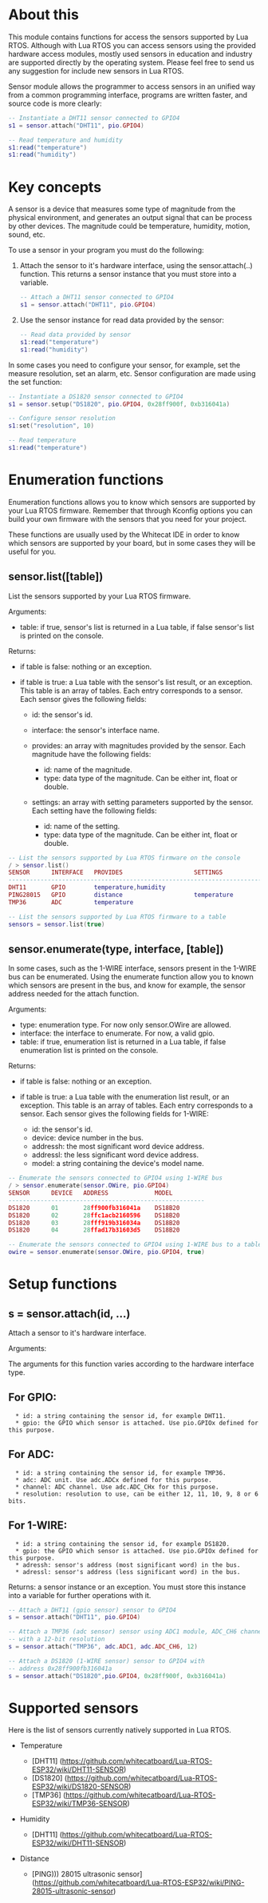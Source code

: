 # About this

This module contains functions for access the sensors supported by Lua RTOS. Although with Lua RTOS you can access sensors using the provided hardware access modules, mostly used sensors in education and industry are supported directly by the operating system. Please feel free to send us any suggestion for include new sensors in Lua RTOS.

Sensor module allows the programmer to access sensors in an unified way from a common programming interface, programs are written faster, and source code is more clearly:

```lua
-- Instantiate a DHT11 sensor connected to GPIO4
s1 = sensor.attach("DHT11", pio.GPIO4)

-- Read temperature and humidity
s1:read("temperature")
s1:read("humidity")
````

# Key concepts

A sensor is a device that measures some type of magnitude from the physical environment, and generates an output signal  that can be process by other devices. The magnitude could be temperature, humidity, motion, sound, etc.

To use a sensor in your program you must do the following:

1. Attach the sensor to it's hardware interface, using the sensor.attach(..) function. This returns a sensor instance that you must store into a variable.

   ```lua
   -- Attach a DHT11 sensor connected to GPIO4
   s1 = sensor.attach("DHT11", pio.GPIO4)
   ````

2. Use the sensor instance for read data provided by the sensor:

   ```lua
   -- Read data provided by sensor
   s1:read("temperature")
   s1:read("humidity")
   ````

In some cases you need to configure your sensor, for example, set the measure resolution, set an alarm, etc. Sensor configuration are made using the set function:

```lua
-- Instantiate a DS1820 sensor connected to GPIO4
s1 = sensor.setup("DS1820", pio.GPIO4, 0x28ff900f, 0xb316041a)

-- Configure sensor resolution
s1:set("resolution", 10)

-- Read temperature
s1:read("temperature")
````

# Enumeration functions

Enumeration functions allows you to know which sensors are supported by your Lua RTOS firmware. Remember that through Kconfig options you can build your own firmware with the sensors that you need for your project.

These functions are usually used by the Whitecat IDE in order to know which sensors are supported by your board, but in some cases they will be useful for you.
 
## sensor.list([table])

List the sensors supported by your Lua RTOS firmware.

Arguments:

* table: if true, sensor's list is returned in a Lua table, if false sensor's list is printed on the console.

Returns:

* if table is false: nothing or an exception.

* if table is true: a Lua table with the sensor's list result, or an exception. This table is an array of tables. Each entry corresponds to a sensor. Each sensor gives the following fields:

  * id: the sensor's id.
  * interface: the sensor's interface name.

  * provides: an array with magnitudes provided by the sensor. Each magnitude have the following fields:
    * id: name of the magnitude.
    * type: data type of the magnitude. Can be either int, float or double.

  * settings: an array with setting parameters supported by the sensor. Each setting have the following fields:
    * id: name of the setting.
    * type: data type of the magnitude. Can be either int, float or double.

```lua
-- List the sensors supported by Lua RTOS firmware on the console
/ > sensor.list()
SENSOR      INTERFACE   PROVIDES                    SETTINGS                   
-------------------------------------------------------------------------------
DHT11       GPIO        temperature,humidity        
PING28015   GPIO        distance                    temperature
TMP36       ADC         temperature                 
```

```lua
-- List the sensors supported by Lua RTOS firmware to a table
sensors = sensor.list(true)
```

## sensor.enumerate(type, interface, [table])

In some cases, such as the 1-WIRE interface, sensors present in the 1-WIRE bus can be enumerated. Using the enumerate function allow you to known which sensors are present in the bus, and know for example, the sensor address needed for the attach function.

Arguments:

* type: enumeration type. For now only sensor.OWire are allowed.
* interface: the interface to enumerate. For now, a valid gpio.
* table: if true, enumeration list is returned in a Lua table, if false enumeration list is printed on the console.

Returns:

* if table is false: nothing or an exception.

* if table is true: a Lua table with the enumeration list result, or an exception. This table is an array of tables. Each entry corresponds to a sensor. Each sensor gives the following fields for 1-WIRE:

  * id: the sensor's id.
  * device: device number in the bus.
  * addressh: the most significant word device address.
  * addressl: the less significant word device address.
  * model: a string containing the device's model name.

```lua
-- Enumerate the sensors connected to GPIO4 using 1-WIRE bus
/ > sensor.enumerate(sensor.OWire, pio.GPIO4)
SENSOR      DEVICE   ADDRESS             MODEL         
-------------------------------------------------------
DS1820      01       28ff900fb316041a    DS18B20
DS1820      02       28ffc1acb2160596    DS18B20
DS1820      03       28fff919b316034a    DS18B20
DS1820      04       28ffad17b31603d5    DS18B20
```

```lua
-- Enumerate the sensors connected to GPIO4 using 1-WIRE bus to a table
owire = sensor.enumerate(sensor.OWire, pio.GPIO4, true)
```

# Setup functions

## s = sensor.attach(id, ...)

Attach a sensor to it's hardware interface.

Arguments:

The arguments for this function varies according to the hardware interface type.

   For GPIO:
   ---------

      * id: a string containing the sensor id, for example DHT11.
      * gpio: the GPIO which sensor is attached. Use pio.GPIOx defined for this purpose.

   For ADC:
   --------

      * id: a string containing the sensor id, for example TMP36.
      * adc: ADC unit. Use adc.ADCx defined for this purpose.
      * channel: ADC channel. Use adc.ADC_CHx for this purpose.
      * resolution: resolution to use, can be either 12, 11, 10, 9, 8 or 6 bits.

   For 1-WIRE:
   -----------

      * id: a string containing the sensor id, for example DS1820.
      * gpio: the GPIO which sensor is attached. Use pio.GPIOx defined for this purpose.
      * adressh: sensor's address (most significant word) in the bus.
      * adressl: sensor's address (less significant word) in the bus.

Returns: a sensor instance or an exception. You must store this instance into a variable for further operations with it.

```lua
-- Attach a DHT11 (gpio sensor) sensor to GPIO4
s = sensor.attach("DHT11", pio.GPIO4)
```

```lua
-- Attach a TMP36 (adc sensor) sensor using ADC1 module, ADC_CH6 channel
-- with a 12-bit resolution
s = sensor.attach("TMP36", adc.ADC1, adc.ADC_CH6, 12)
```

```lua
-- Attach a DS1820 (1-WIRE sensor) sensor to GPIO4 with 
-- address 0x28ff900fb316041a
s = sensor.attach("DS1820",pio.GPIO4, 0x28ff900f, 0xb316041a)
```

# Supported sensors

Here is the list of sensors currently natively supported in Lua RTOS.

  * Temperature
    - [DHT11] (https://github.com/whitecatboard/Lua-RTOS-ESP32/wiki/DHT11-SENSOR)
    - [DS1820] (https://github.com/whitecatboard/Lua-RTOS-ESP32/wiki/DS1820-SENSOR)
    - [TMP36] (https://github.com/whitecatboard/Lua-RTOS-ESP32/wiki/TMP36-SENSOR)

  * Humidity
    - [DHT11] (https://github.com/whitecatboard/Lua-RTOS-ESP32/wiki/DHT11-SENSOR)

  * Distance
    - [PING))) 28015 ultrasonic sensor] (https://github.com/whitecatboard/Lua-RTOS-ESP32/wiki/PING-28015-ultrasonic-sensor)